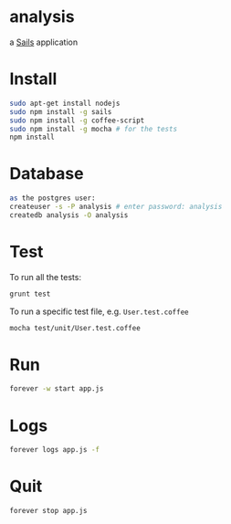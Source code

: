 # analysis

a [Sails](http://sailsjs.org) application

# Install

```bash
sudo apt-get install nodejs
sudo npm install -g sails
sudo npm install -g coffee-script
sudo npm install -g mocha # for the tests
npm install
```

# Database

```bash
as the postgres user:
createuser -s -P analysis # enter password: analysis
createdb analysis -O analysis
```

# Test

To run all the tests:

```bash
grunt test
```

To run a specific test file, e.g. `User.test.coffee`

```bash
mocha test/unit/User.test.coffee
```

# Run

```bash
forever -w start app.js
```

# Logs

```bash
forever logs app.js -f
```

# Quit

```bash
forever stop app.js
```
